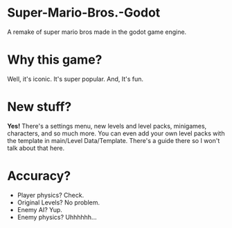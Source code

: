 # Super-Mario-Bros.-Godot
A remake of super mario bros made in the godot game engine.

# Why this game?
Well, it's iconic. It's super popular. And, It's fun.

# New stuff?
**Yes!** There's a settings menu, new levels and level packs, minigames, characters, and so much more. You can even add your own level packs with the template in main/Level Data/Template. There's a guide there so I won't talk about that here.

# Accuracy?
- Player physics? Check. 
- Original Levels? No problem.
- Enemy AI? Yup.
- Enemy physics? Uhhhhhh...
